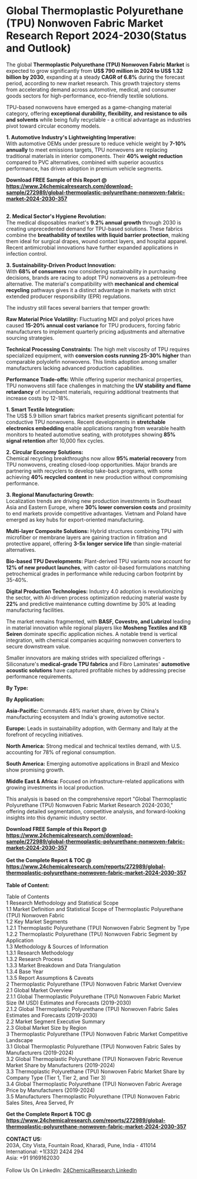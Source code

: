 <h1>Global Thermoplastic Polyurethane (TPU) Nonwoven Fabric Market Research Report 2024-2030(Status and Outlook)</h1><p>The global <strong>Thermoplastic Polyurethane (TPU) Nonwoven Fabric Market</strong> is expected to grow significantly from <strong>US$ 790 million in 2024 to US$ 1.32 billion by 2030</strong>, expanding at a steady <strong>CAGR of 6.8%</strong> during the forecast period, according to new market research. This growth trajectory stems from accelerating demand across automotive, medical, and consumer goods sectors for high-performance, eco-friendly textile solutions.</p><p>TPU-based nonwovens have emerged as a game-changing material category, offering <strong>exceptional durability, flexibility, and resistance to oils and solvents</strong> while being fully recyclable - a critical advantage as industries pivot toward circular economy models.</p><p><strong>1. Automotive Industry's Lightweighting Imperative:</strong><br>
With automotive OEMs under pressure to reduce vehicle weight by <strong>7-10% annually</strong> to meet emissions targets, TPU nonwovens are replacing traditional materials in interior components. Their <strong>40% weight reduction</strong> compared to PVC alternatives, combined with superior acoustics performance, has driven adoption in premium vehicle segments.</p><div><b>Download FREE Sample of this Report @ 
            <a href="https://www.24chemicalresearch.com/download-sample/272989/global-thermoplastic-polyurethane-nonwoven-fabric-market-2024-2030-357">
            https://www.24chemicalresearch.com/download-sample/272989/global-thermoplastic-polyurethane-nonwoven-fabric-market-2024-2030-357</a></b></div><br><p><strong>2. Medical Sector's Hygiene Revolution:</strong><br>
The medical disposables market's <strong>9.2% annual growth</strong> through 2030 is creating unprecedented demand for TPU-based solutions. These fabrics combine the <strong>breathability of textiles with liquid barrier protection</strong>, making them ideal for surgical drapes, wound contact layers, and hospital apparel. Recent antimicrobial innovations have further expanded applications in infection control.</p><p><strong>3. Sustainability-Driven Product Innovation:</strong><br>
With <strong>68% of consumers</strong> now considering sustainability in purchasing decisions, brands are racing to adopt TPU nonwovens as a petroleum-free alternative. The material's compatibility with <strong>mechanical and chemical recycling</strong> pathways gives it a distinct advantage in markets with strict extended producer responsibility (EPR) regulations.</p><p>The industry still faces several barriers that temper growth:</p><p><strong>Raw Material Price Volatility:</strong> Fluctuating MDI and polyol prices have caused <strong>15-20% annual cost variance</strong> for TPU producers, forcing fabric manufacturers to implement quarterly pricing adjustments and alternative sourcing strategies.</p><p><strong>Technical Processing Constraints:</strong> The high melt viscosity of TPU requires specialized equipment, with <strong>conversion costs running 25-30% higher</strong> than comparable polyolefin nonwovens. This limits adoption among smaller manufacturers lacking advanced production capabilities.</p><p><strong>Performance Trade-offs:</strong> While offering superior mechanical properties, TPU nonwovens still face challenges in matching the <strong>UV stability and flame retardancy</strong> of incumbent materials, requiring additional treatments that increase costs by 12-18%.</p><p><strong>1. Smart Textile Integration:</strong><br>
The US$ 5.9 billion smart fabrics market presents significant potential for conductive TPU nonwovens. Recent developments in <strong>stretchable electronics embedding</strong> enable applications ranging from wearable health monitors to heated automotive seating, with prototypes showing <strong>85% signal retention</strong> after 10,000 flex cycles.</p><p><strong>2. Circular Economy Solutions:</strong><br>
Chemical recycling breakthroughs now allow <strong>95% material recovery</strong> from TPU nonwovens, creating closed-loop opportunities. Major brands are partnering with recyclers to develop take-back programs, with some achieving <strong>40% recycled content</strong> in new production without compromising performance.</p><p><strong>3. Regional Manufacturing Growth:</strong><br>
Localization trends are driving new production investments in Southeast Asia and Eastern Europe, where <strong>30% lower conversion costs</strong> and proximity to end markets provide competitive advantages. Vietnam and Poland have emerged as key hubs for export-oriented manufacturing.</p><p><strong>Multi-layer Composite Solutions:</strong> Hybrid structures combining TPU with microfiber or membrane layers are gaining traction in filtration and protective apparel, offering <strong>3-5x longer service life</strong> than single-material alternatives.</p><p><strong>Bio-based TPU Developments:</strong> Plant-derived TPU variants now account for <strong>12% of new product launches</strong>, with castor oil-based formulations matching petrochemical grades in performance while reducing carbon footprint by 35-40%.</p><p><strong>Digital Production Technologies:</strong> Industry 4.0 adoption is revolutionizing the sector, with AI-driven process optimization reducing material waste by <strong>22%</strong> and predictive maintenance cutting downtime by 30% at leading manufacturing facilities.</p><p>The market remains fragmented, with <strong>BASF, Covestro, and Lubrizol</strong> leading in material innovation while regional players like <strong>Mosheng Textiles and KB Seiren</strong> dominate specific application niches. A notable trend is vertical integration, with chemical companies acquiring nonwoven converters to secure downstream value.</p><p>Smaller innovators are making strides with specialized offerings - Siliconature's <strong>medical-grade TPU fabrics</strong> and Fibro Laminates' <strong>automotive acoustic solutions</strong> have captured profitable niches by addressing precise performance requirements.</p><p><strong>By Type:</strong></p><p><strong>By Application:</strong></p><p><strong>Asia-Pacific:</strong> Commands 48% market share, driven by China's manufacturing ecosystem and India's growing automotive sector.</p><p><strong>Europe:</strong> Leads in sustainability adoption, with Germany and Italy at the forefront of recycling initiatives.</p><p><strong>North America:</strong> Strong medical and technical textiles demand, with U.S. accounting for 78% of regional consumption.</p><p><strong>South America:</strong> Emerging automotive applications in Brazil and Mexico show promising growth.</p><p><strong>Middle East &amp; Africa:</strong> Focused on infrastructure-related applications with growing investments in local production.</p><p>This analysis is based on the comprehensive report "Global Thermoplastic Polyurethane (TPU) Nonwoven Fabric Market Research 2024-2030," offering detailed segmentation, competitive analysis, and forward-looking insights into this dynamic industry sector.</p><div><b>Download FREE Sample of this Report @ 
            <a href="https://www.24chemicalresearch.com/download-sample/272989/global-thermoplastic-polyurethane-nonwoven-fabric-market-2024-2030-357">
            https://www.24chemicalresearch.com/download-sample/272989/global-thermoplastic-polyurethane-nonwoven-fabric-market-2024-2030-357</a></b></div><br><div><b>Get the Complete Report & TOC @ 
            <a href="https://www.24chemicalresearch.com/reports/272989/global-thermoplastic-polyurethane-nonwoven-fabric-market-2024-2030-357">
            https://www.24chemicalresearch.com/reports/272989/global-thermoplastic-polyurethane-nonwoven-fabric-market-2024-2030-357</a></b></div><br>
            <b>Table of Content:</b><p>Table of Contents<br />
1 Research Methodology and Statistical Scope<br />
1.1 Market Definition and Statistical Scope of Thermoplastic Polyurethane (TPU) Nonwoven Fabric<br />
1.2 Key Market Segments<br />
1.2.1 Thermoplastic Polyurethane (TPU) Nonwoven Fabric Segment by Type<br />
1.2.2 Thermoplastic Polyurethane (TPU) Nonwoven Fabric Segment by Application<br />
1.3 Methodology & Sources of Information<br />
1.3.1 Research Methodology<br />
1.3.2 Research Process<br />
1.3.3 Market Breakdown and Data Triangulation<br />
1.3.4 Base Year<br />
1.3.5 Report Assumptions & Caveats<br />
2 Thermoplastic Polyurethane (TPU) Nonwoven Fabric Market Overview<br />
2.1 Global Market Overview<br />
2.1.1 Global Thermoplastic Polyurethane (TPU) Nonwoven Fabric Market Size (M USD) Estimates and Forecasts (2019-2030)<br />
2.1.2 Global Thermoplastic Polyurethane (TPU) Nonwoven Fabric Sales Estimates and Forecasts (2019-2030)<br />
2.2 Market Segment Executive Summary<br />
2.3 Global Market Size by Region<br />
3 Thermoplastic Polyurethane (TPU) Nonwoven Fabric Market Competitive Landscape<br />
3.1 Global Thermoplastic Polyurethane (TPU) Nonwoven Fabric Sales by Manufacturers (2019-2024)<br />
3.2 Global Thermoplastic Polyurethane (TPU) Nonwoven Fabric Revenue Market Share by Manufacturers (2019-2024)<br />
3.3 Thermoplastic Polyurethane (TPU) Nonwoven Fabric Market Share by Company Type (Tier 1, Tier 2, and Tier 3)<br />
3.4 Global Thermoplastic Polyurethane (TPU) Nonwoven Fabric Average Price by Manufacturers (2019-2024)<br />
3.5 Manufacturers Thermoplastic Polyurethane (TPU) Nonwoven Fabric Sales Sites, Area Served, Pr</p><div><b>Get the Complete Report & TOC @ 
            <a href="https://www.24chemicalresearch.com/reports/272989/global-thermoplastic-polyurethane-nonwoven-fabric-market-2024-2030-357">
            https://www.24chemicalresearch.com/reports/272989/global-thermoplastic-polyurethane-nonwoven-fabric-market-2024-2030-357</a></b></div><br><b>CONTACT US:</b><br>
            203A, City Vista, Fountain Road, Kharadi, Pune, India - 411014<br>
            International: +1(332) 2424 294<br>
            Asia: +91 9169162030 <br><br>
            Follow Us On LinkedIn: <a href="https://www.linkedin.com/company/24chemicalresearch/">24ChemicalResearch LinkedIn</a>